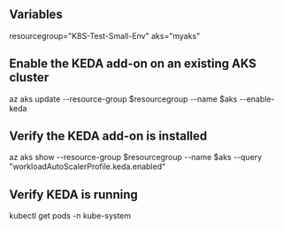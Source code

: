 ## Variables
resourcegroup="K8S-Test-Small-Env"
aks="myaks"

## Enable the KEDA add-on on an existing AKS cluster
az aks update --resource-group $resourcegroup --name $aks --enable-keda

## Verify the KEDA add-on is installed
az aks show --resource-group $resourcegroup --name $aks --query "workloadAutoScalerProfile.keda.enabled"

## Verify KEDA is running
kubectl get pods -n kube-system


